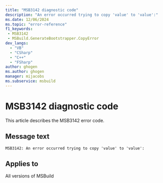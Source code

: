 ```yaml
---
title: "MSB3142 diagnostic code"
description: "An error occurred trying to copy 'value' to 'value':"
ms.date: 12/06/2024
ms.topic: "error-reference"
f1_keywords:
 - MSB3142
 - MSBuild.GenerateBootstrapper.CopyError
dev_langs:
  - "VB"
  - "CSharp"
  - "C++"
  - "FSharp"
author: ghogen
ms.author: ghogen
manager: mijacobs
ms.subservice: msbuild
---
```


# MSB3142 diagnostic code

<!-- :::ErrorDefinitionDescription::: -->
<!-- :::editable-content name="introDescription"::: -->
This article describes the MSB3142 error code.
<!-- :::editable-content-end::: -->

## Message text

```output
MSB3142: An error occurred trying to copy 'value' to 'value':
```

<!-- :::editable-content name="postOutputDescription"::: -->
<!--
{StrBegin="MSB3142: "}
-->
<!-- :::editable-content-end::: -->
<!-- :::ErrorDefinitionDescription-end::: -->

## Applies to

All versions of MSBuild
